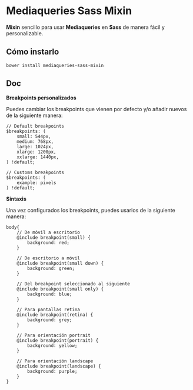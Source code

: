 # Mediaqueries Sass Mixin

**Mixin** sencillo para usar **Mediaqueries** en **Sass** de manera fácil y personalizable.

## Cómo instarlo

```bower install mediaqueries-sass-mixin```

## Doc

**Breakpoints personalizados**

Puedes cambiar los breakpoints que vienen por defecto y/o añadir nuevos de la siguiente manera:

```
// Default breakpoints
$breakpoints: (
    small: 544px,
    medium: 768px,
    large: 1024px,
    xlarge: 1200px,
    xxlarge: 1440px,
) !default;

// Customs breakpoints
$breakpoints: (
    example: pixels
) !default;
```

**Sintaxis**

Una vez configurados los breakpoints, puedes usarlos de la siguiente manera:

```
body{
    // De móvil a escritorio
    @include breakpoint(small) {
        background: red;
    }

    // De escritorio a móvil
    @include breakpoint(small down) {
        background: green;
    }

    // Del breakpoint seleccionado al siguiente
    @include breakpoint(small only) {
        background: blue;
    }

    // Para pantallas retina
    @include breakpoint(retina) {
        background: grey;
    }

    // Para orientación portrait
    @include breakpoint(portrait) {
        background: yellow;
    }

    // Para orientación landscape
    @include breakpoint(landscape) {
        background: purple;
    }
}
```
